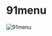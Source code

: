 # 91menu
![91menu](https://user-images.githubusercontent.com/48242788/117936891-ab97e900-b305-11eb-966a-0f23a9722eab.png)
